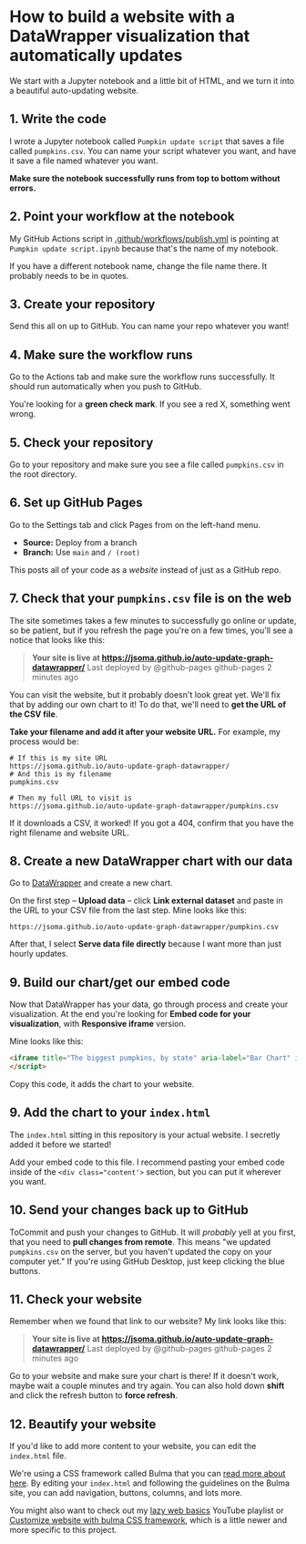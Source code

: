 # How to build a website with a DataWrapper visualization that automatically updates

We start with a Jupyter notebook and a little bit of HTML, and we turn it into a beautiful auto-updating website.

## 1. Write the code

I wrote a Jupyter notebook called `Pumpkin update script` that saves a file called `pumpkins.csv`. You can name your script whatever you want, and have it save a file named whatever you want.

**Make sure the notebook successfully runs from top to bottom without errors.**

## 2. Point your workflow at the notebook

My GitHub Actions script in [.github/workflows/publish.yml](.github/workflows/publish.yml#L19-L20) is pointing at `Pumpkin update script.ipynb` because that's the name of my notebook.

If you have a different notebook name, change the file name there. It probably needs to be in quotes.

## 3. Create your repository

Send this all on up to GitHub. You can name your repo whatever you want!

## 4. Make sure the workflow runs

Go to the Actions tab and make sure the workflow runs successfully. It should run automatically when you push to GitHub.

You're looking for a **green check mark**. If you see a red X, something went wrong.

## 5. Check your repository

Go to your repository and make sure you see a file called `pumpkins.csv` in the root directory.

## 6. Set up GitHub Pages

Go to the Settings tab and click Pages from on the left-hand menu.

* **Source:** Deploy from a branch
* **Branch:** Use `main` and `/ (root)`

This posts all of your code as a *website* instead of just as a GitHub repo.

## 7. Check that your `pumpkins.csv` file is on the web

The site sometimes takes a few minutes to successfully go online or update, so be patient, but if you refresh the page you're on a few times, you'll see a notice that looks like this:

> **Your site is live at https://jsoma.github.io/auto-update-graph-datawrapper/**
> Last deployed by @github-pages github-pages 2 minutes ago

You can visit the website, but it probably doesn't look great yet. We'll fix that by adding our own chart to it! To do that, we'll need to **get the URL of the CSV file**.

**Take your filename and add it after your website URL.** For example, my process would be:

```
# If this is my site URL
https://jsoma.github.io/auto-update-graph-datawrapper/
# And this is my filename
pumpkins.csv

# Then my full URL to visit is
https://jsoma.github.io/auto-update-graph-datawrapper/pumpkins.csv
```

If it downloads a CSV, it worked! If you got a 404, confirm that you have the right filename and website URL.

## 8. Create a new DataWrapper chart with our data

Go to [DataWrapper](https://www.datawrapper.de/) and create a new chart.

On the first step – **Upload data** – click **Link external dataset** and paste in the URL to your CSV file from the last step. Mine looks like this:

```
https://jsoma.github.io/auto-update-graph-datawrapper/pumpkins.csv
```

After that, I select **Serve data file directly** because I want more than just hourly updates.

## 9. Build our chart/get our embed code

Now that DataWrapper has your data, go through process and create your visualization. At the end you're looking for **Embed code for your visualization**, with **Responsive iframe** version.

Mine looks like this:

```html
<iframe title="The biggest pumpkins, by state" aria-label="Bar Chart" id="datawrapper-chart-rmNfg" src="https://datawrapper.dwcdn.net/rmNfg/1/" scrolling="no" frameborder="0" style="width: 0; min-width: 100% !important; border: none;" height="728" data-external="1"></iframe><script type="text/javascript">!function(){"use strict";window.addEventListener("message",(function(e){if(void 0!==e.data["datawrapper-height"]){var t=document.querySelectorAll("iframe");for(var a in e.data["datawrapper-height"])for(var r=0;r<t.length;r++){if(t[r].contentWindow===e.source)t[r].style.height=e.data["datawrapper-height"][a]+"px"}}}))}();
</script>
```

Copy this code, it adds the chart to your website.

## 9. Add the chart to your `index.html`

The `index.html` sitting in this repository is your actual website. I secretly added it before we started!

Add your embed code to this file. I recommend pasting your embed code inside of the `<div class="content'>` section, but you can put it wherever you want.

## 10. Send your changes back up to GitHub

ToCommit and push your changes to GitHub. It will *probably* yell at you first, that you need to **pull changes from remote**. This means "we updated `pumpkins.csv` on the server, but you haven't updated the copy on your computer yet." If you're using GitHub Desktop, just keep clicking the blue buttons.

## 11. Check your website

Remember when we found that link to our website? My link looks like this:

> **Your site is live at https://jsoma.github.io/auto-update-graph-datawrapper/**
> Last deployed by @github-pages github-pages 2 minutes ago

Go to your website and make sure your chart is there! If it doesn't work, maybe wait a couple minutes and try again. You can also hold down **shift** and click the refresh button to **force refresh**.

## 12. Beautify your website

If you'd like to add more content to your website, you can edit the `index.html` file.

We're using a CSS framework called Bulma that you can [read more about here](https://bulma.io/). By editing your `index.html` and following the guidelines on the Bulma site, you can add navigation, buttons, columns, and lots more.

You might also want to check out my [lazy web basics](https://www.youtube.com/playlist?list=PLewNEVDy7gq1vO4fTJe5fJw4u63qiKt0o) YouTube playlist or  [Customize website with bulma CSS framework](https://youtu.be/iuLPLuxG2pI), which is a little newer and more specific to this project.